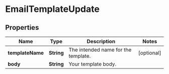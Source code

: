 
# EmailTemplateUpdate

## Properties
Name | Type | Description | Notes
------------ | ------------- | ------------- | -------------
**templateName** | **String** | The intended name for the template. |  [optional]
**body** | **String** | Your template body. | 



